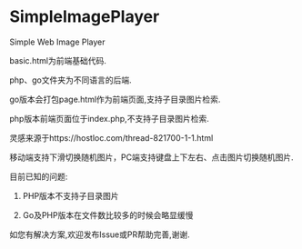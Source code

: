 # SimpleImagePlayer
Simple Web Image Player

basic.html为前端基础代码.

php、go文件夹为不同语言的后端.

go版本会打包page.html作为前端页面,支持子目录图片检索.

php版本前端页面位于index.php,不支持子目录图片检索.

灵感来源于https://hostloc.com/thread-821700-1-1.html

移动端支持下滑切换随机图片，PC端支持键盘上下左右、点击图片切换随机图片.

目前已知的问题:

1. PHP版本不支持子目录图片

2. Go及PHP版本在文件数比较多的时候会略显缓慢

如您有解决方案,欢迎发布Issue或PR帮助完善,谢谢.
